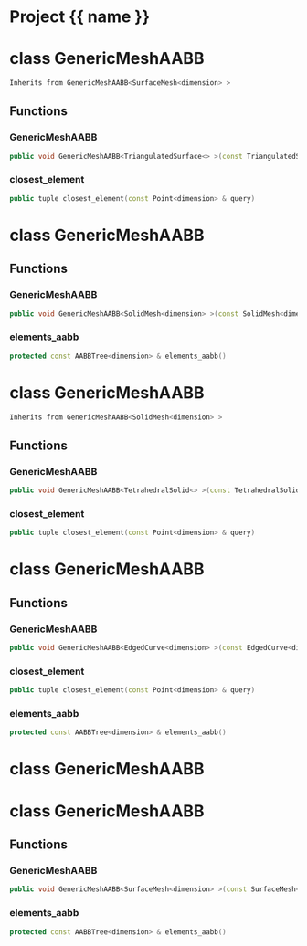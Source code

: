 <script setup>
import {useRoute} from 'vitepress'
const {path} = useRoute()
const tokens = path.split('/')
const words = tokens[2].split('-');
for (let i = 0; i < words.length; i++) {
    words[i] = words[i].charAt(0).toUpperCase() + words[i].slice(1);
    words[i] = words[i].replace('geode', 'Geode')
}
const name = words.join('-');
</script>
# Project {{ name }}

# class GenericMeshAABB


```cpp
Inherits from GenericMeshAABB<SurfaceMesh<dimension> >
```



## Functions

### GenericMeshAABB

```cpp
public void GenericMeshAABB<TriangulatedSurface<> >(const TriangulatedSurface<dimension> & mesh)
```


### closest_element

```cpp
public tuple closest_element(const Point<dimension> & query)
```




# class GenericMeshAABB


## Functions

### GenericMeshAABB

```cpp
public void GenericMeshAABB<SolidMesh<dimension> >(const SolidMesh<dimension> & mesh)
```


### elements_aabb

```cpp
protected const AABBTree<dimension> & elements_aabb()
```




# class GenericMeshAABB


```cpp
Inherits from GenericMeshAABB<SolidMesh<dimension> >
```



## Functions

### GenericMeshAABB

```cpp
public void GenericMeshAABB<TetrahedralSolid<> >(const TetrahedralSolid<dimension> & mesh)
```


### closest_element

```cpp
public tuple closest_element(const Point<dimension> & query)
```




# class GenericMeshAABB


## Functions

### GenericMeshAABB

```cpp
public void GenericMeshAABB<EdgedCurve<dimension> >(const EdgedCurve<dimension> & mesh)
```


### closest_element

```cpp
public tuple closest_element(const Point<dimension> & query)
```


### elements_aabb

```cpp
protected const AABBTree<dimension> & elements_aabb()
```




# class GenericMeshAABB

# class GenericMeshAABB


## Functions

### GenericMeshAABB

```cpp
public void GenericMeshAABB<SurfaceMesh<dimension> >(const SurfaceMesh<dimension> & mesh)
```


### elements_aabb

```cpp
protected const AABBTree<dimension> & elements_aabb()
```




